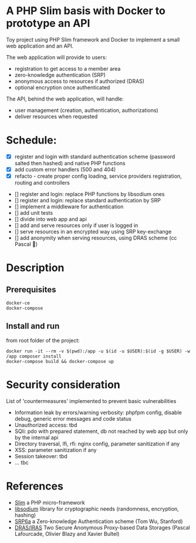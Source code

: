 # A PHP Slim basis with Docker to prototype an API

Toy project using PHP Slim framework and Docker to implement a small web application and an API.

The web application will provide to users:
* registration to get access to a member area
* zero-knowledge authentication (SRP)
* anonymous access to resources if authorized (DRAS)
* optional encryption once authenticated

The API, behind the web application, will handle:
* user management (creation, authentication, authorizations)
* deliver resources when requested


# Schedule:
- [x] register and login with standard authentication scheme (password salted then hashed) and native PHP functions 
- [x] add custom error handlers (500 and 404) 
- [x] refacto - create proper config loading, service providers registration, routing and controllers
- [] register and login: replace PHP functions by libsodium ones 
- [] register and login: replace standard authentication by SRP 
- [] implement a middleware for authentication 
- [] add unit tests
- [] divide into web app and api
- [] add and serve resources only if user is logged in
- [] serve resources in an encrypted way using SRP key-exchange
- [] add anonymity when serving resources, using DRAS scheme (cc Pascal :metal:)


# Description
## Prerequisites
```
docker-ce
docker-compose
```

## Install and run
from root folder of the project:
```
docker run -it --rm -v $(pwd):/app -u $(id -u $USER):$(id -g $USER) -w /app composer install
docker-compose build && docker-compose up
```

# Security consideration

List of 'countermeasures' implemented to prevent basic vulnerabilities
* Information leak by errors/warning verbosity: phpfpm config, disable debug, generic error messages and code status
* Unauthorized access: tbd
* SQli: pdo with prepared statement, db not reached by web app but only by the internal api
* Directory traversal, lfi, rfi: nginx config, parameter sanitization if any
* XSS: parameter sanitization if any
* Session takeover: tbd
* ... tbc


# References
* [Slim](https://www.slimframework.com/) a PHP micro-framework
* [libsodium](https://github.com/jedisct1/libsodium) library for cryptographic needs (randomness, encryption, hashing) 
* [SRP6a](http://srp.stanford.edu/) a Zero-knowledge Authentication scheme (Tom Wu, Stanford)
* [DRAS/IRAS](http://sancy.univ-bpclermont.fr/~lafourcade/SLIDES/Secrypt-BBL16.pdf) Two Secure Anonymous Proxy-based Data Storages (Pascal Lafourcade, Olivier Blazy and Xavier Bultel)

